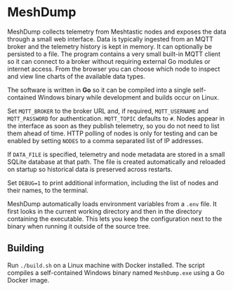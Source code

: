 # MeshDump


MeshDump collects telemetry from Meshtastic nodes and exposes the data through
a small web interface. Data is typically ingested from an MQTT broker and the
telemetry history is kept in memory. It can optionally be persisted to a file.
The program contains a very small built-in MQTT client so it can connect to a
broker without requiring external Go modules or internet access.
From the browser you can choose which node to inspect and view line charts of
the available data types.


The software is written in **Go** so it can be compiled into a single
self-contained Windows binary while development and builds occur on Linux.

Set `MQTT_BROKER` to the broker URL and, if required, `MQTT_USERNAME` and
`MQTT_PASSWORD` for authentication. `MQTT_TOPIC` defaults to `#`.
Nodes appear in the interface as soon as they publish telemetry, so you do not
need to list them ahead of time. HTTP polling of nodes is only for testing and
can be enabled by setting `NODES` to a comma separated list of IP addresses.

If `DATA_FILE` is specified, telemetry and node metadata are stored in a small
SQLite database at that path. The file is created automatically and reloaded on
startup so historical data is preserved across restarts.

Set `DEBUG=1` to print additional information, including the list of nodes and
their names, to the terminal.



MeshDump automatically loads environment variables from a `.env` file. It first
looks in the current working directory and then in the directory containing the
executable. This lets you keep the configuration next to the binary when
running it outside of the source tree.


## Building

Run `./build.sh` on a Linux machine with Docker installed. The script compiles
a self-contained Windows binary named `MeshDump.exe` using a Go Docker image.
